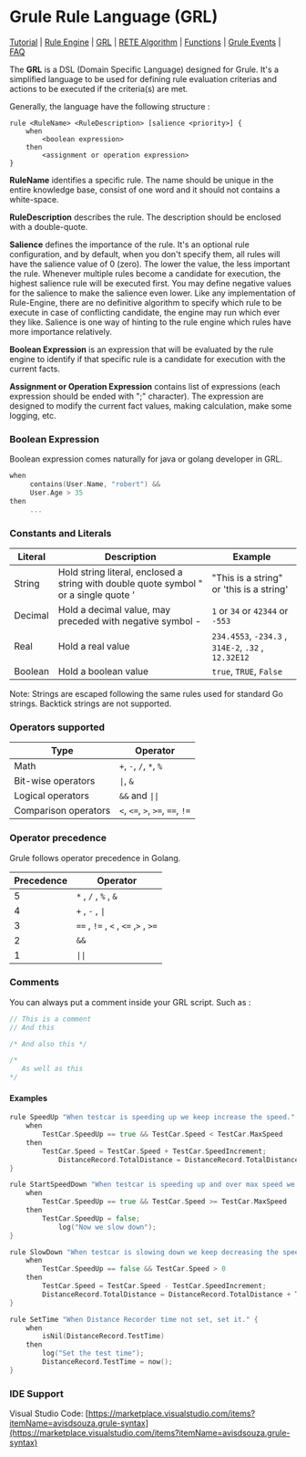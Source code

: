 # Grule Rule Language (GRL)

[Tutorial](Tutorial_en.md) | [Rule Engine](RuleEngine_en.md) | [GRL](GRL_en.md) | [RETE Algorithm](RETE_en.md) | [Functions](Function_en.md) | [Grule Events](GruleEvent_en.md) | [FAQ](FAQ_en.md)

The **GRL** is a DSL (Domain Specific Language) designed for Grule. It's a simplified language
to be used for defining rule evaluation criterias and actions to be executed if the criteria(s) are met.

Generally, the language have the following structure :

```Shell
rule <RuleName> <RuleDescription> [salience <priority>] {
    when
        <boolean expression>
    then
        <assignment or operation expression>
}
```

**RuleName** identifies a specific rule. The name should be unique in the entire knowledge base, consist of one word and
it should not contains a white-space.

**RuleDescription** describes the rule. The description should be enclosed with a double-quote.

**Salience** defines the importance of the rule. It's an optional rule configuration, and by default, when you don't specify them, all rules will have the salience value of 0 (zero).
The lower the value, the less important the rule. Whenever multiple rules become a candidate for execution, the highest salience rule will be executed first. You may define negative values for the salience to make the salience even lower. Like any implementation of Rule-Engine, there are no definitive algorithm to specify which rule to be execute in case of conflicting candidate, the engine may run which ever they like.
Salience is one way of hinting to the rule engine which rules have more importance relatively.

**Boolean Expression** is an expression that will be evaluated by the rule engine to identify if that specific rule
is a candidate for execution with the current facts.

**Assignment or Operation Expression** contains list of expressions (each expression should be ended with ";" character).
The expression are designed to modify the current fact values, making calculation, make some logging, etc.

### Boolean Expression

Boolean expression comes naturally for java or golang developer in GRL.

```go
when
     contains(User.Name, "robert") &&
     User.Age > 35
then
     ...
```

### Constants and Literals

| Literal | Description                                                            | Example                          |
| ------- | ---------------------------------------------------------------------- | -------------------------------- |
| String  | Hold string literal, enclosed a string with double quote symbol &quot; or a single quote ' | "This is a string" or 'this is a string' |
| Decimal | Hold a decimal value, may preceded with negative symbol -             | `1` or `34` or `42344` or `-553` |
| Real    | Hold a real value                                                      | `234.4553`, `-234.3` , `314E-2`, `.32` , `12.32E12`  |
| Boolean | Hold a boolean value                                                   | `true`, `TRUE`, `False`          |

Note: Strings are escaped following the same rules used for standard Go strings. Backtick strings are not supported.

### Operators supported 

| Type | Operator                                                            |
| ------- | ---------------------------------------------------------------------- |
| Math |  `+`, `-`, `/`, `*`, `%` |
| Bit-wise operators | `\|`, `&` |
| Logical operators | `&&` and `\|\|` |
| Comparison operators | `<`, `<=`, `>`, `>=`, `==`, `!=`  |

### Operator precedence

Grule follows operator precedence in Golang.

| Precedence |  Operator |
| ---------- | --------- |
|    5       |      `*` , `/` , `%` , `&` |
|    4       |      `+` , `-` , `\|`     |
|    3       |      `==` , `!=` , `<` , `<=` ,`>` , `>=`  |
|    2       |      `&&`  |
|    1       |      `\|\|`  |

### Comments

You can always put a comment inside your GRL script. Such as :

```go
// This is a comment
// And this

/* And also this */

/*
   As well as this
*/
```

#### Examples

```go
rule SpeedUp "When testcar is speeding up we keep increase the speed."  {
    when
        TestCar.SpeedUp == true && TestCar.Speed < TestCar.MaxSpeed
    then
        TestCar.Speed = TestCar.Speed + TestCar.SpeedIncrement;
            DistanceRecord.TotalDistance = DistanceRecord.TotalDistance + TestCar.Speed;
}

rule StartSpeedDown "When testcar is speeding up and over max speed we change to speed down."  {
    when
        TestCar.SpeedUp == true && TestCar.Speed >= TestCar.MaxSpeed
    then
        TestCar.SpeedUp = false;
            log("Now we slow down");
}

rule SlowDown "When testcar is slowing down we keep decreasing the speed."  {
    when
        TestCar.SpeedUp == false && TestCar.Speed > 0
    then
        TestCar.Speed = TestCar.Speed - TestCar.SpeedIncrement;
        DistanceRecord.TotalDistance = DistanceRecord.TotalDistance + TestCar.Speed;
}

rule SetTime "When Distance Recorder time not set, set it." {
    when
        isNil(DistanceRecord.TestTime)
    then
        log("Set the test time");
        DistanceRecord.TestTime = now();
}
```

### IDE Support

Visual Studio Code: [https://marketplace.visualstudio.com/items?itemName=avisdsouza.grule-syntax](https://marketplace.visualstudio.com/items?itemName=avisdsouza.grule-syntax)
